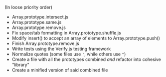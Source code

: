 (In loose priority order)

* Array.prototype.intersect.js
* Array.prototype.same.js
* Array.prototype.remove.js
* Fix space/tab formatting in Array.prototype.shuffle.js
* Modify insert() to accept an array of elements to Array.prototype.push()
* Finish Array.prototype.remove.js
* Write tests using the Verify.js testing framework
* Normalize quotes (some files use `'`, while others use `"`)
* Create a file with all the prototypes combined *and* refactor into cohesive "library"
* Create a minified version of said combined file
